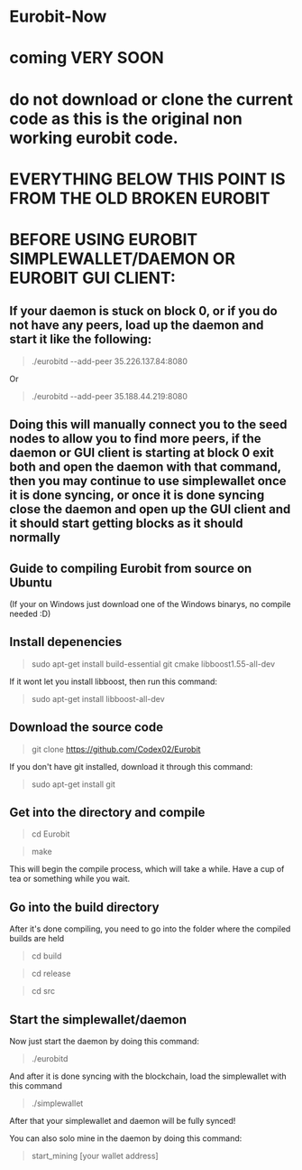 # Eurobit-Now
# coming VERY SOON

# do not download or clone the current code as this is the original non working eurobit code.
# EVERYTHING BELOW THIS POINT IS FROM THE OLD BROKEN EUROBIT



















# BEFORE USING EUROBIT SIMPLEWALLET/DAEMON OR EUROBIT GUI CLIENT:
## If your daemon is stuck on block 0, or if you do not have any peers, load up the daemon and start it like the following:
> ./eurobitd --add-peer 35.226.137.84:8080

Or

> ./eurobitd --add-peer 35.188.44.219:8080
## Doing this will manually connect you to the seed nodes to allow you to find more peers, if the daemon or GUI client is starting at block 0 exit both and open the daemon with that command, then you may continue to use simplewallet once it is done syncing, or once it is done syncing close the daemon and open up the GUI client and it should start getting blocks as it should normally

## Guide to compiling Eurobit from source on Ubuntu
(If your on Windows just download one of the Windows binarys, no compile needed :D)

## Install depenencies

> sudo apt-get install build-essential git cmake libboost1.55-all-dev

If it wont let you install libboost, then run this command:

> sudo apt-get install libboost-all-dev

## Download the source code

> git clone https://github.com/Codex02/Eurobit

If you don't have git installed, download it through this command:

> sudo apt-get install git

## Get into the directory and compile

> cd Eurobit

> make

This will begin the compile process, which will take a while. Have a cup of tea or something while you wait.

## Go into the build directory

After it's done compiling, you need to go into the folder where the compiled builds are held

> cd build

> cd release

>cd src

## Start the simplewallet/daemon
Now just start the daemon by doing this command:

> ./eurobitd

And after it is done syncing with the blockchain, load the simplewallet with this command

> ./simplewallet

After that your simplewallet and daemon will be fully synced! 

You can also solo mine in the daemon by doing this command: 

> start_mining [your wallet address]
